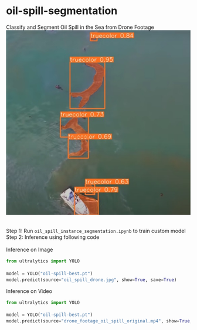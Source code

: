 # oil-spill-segmentation
Classify and Segment Oil Spill in the Sea from Drone Footage
<br>
![Oil Spill in Sea](https://github.com/tim3in/oil-spill-segmentation/blob/main/oil-spill-predection.jpg?raw=true)
<br><br>

Step 1: Run ``` oil_spill_instance_segmentation.ipynb ``` to train custom model<br>
Step 2: Inference using following code <br>
<br>
Inference on Image<br>
```python
from ultralytics import YOLO

model = YOLO("oil-spill-best.pt")
model.predict(source="oil_spill_drone.jpg", show=True, save=True)
```

Inference on Video<br>
```python
from ultralytics import YOLO

model = YOLO("oil-spill-best.pt")
model.predict(source="drone_footage_oil_spill_original.mp4", show=True, save=True)
```
